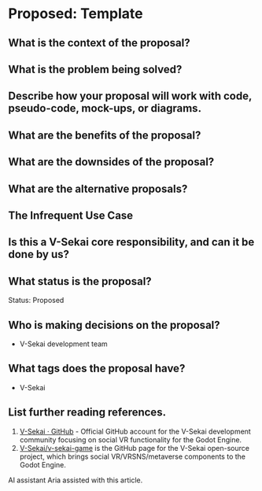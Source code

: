 # Proposed: Template

## What is the context of the proposal?

## What is the problem being solved?

## Describe how your proposal will work with code, pseudo-code, mock-ups, or diagrams.

## What are the benefits of the proposal?

## What are the downsides of the proposal?

## What are the alternative proposals?

## The Infrequent Use Case

## Is this a V-Sekai core responsibility, and can it be done by us?

## What status is the proposal?

Status: Proposed <!-- Draft | Proposed | Rejected | Accepted | Deprecated | Superseded by -->

## Who is making decisions on the proposal?

- V-Sekai development team

## What tags does the proposal have?

- V-Sekai

## List further reading references.

1. [V-Sekai · GitHub](https://github.com/v-sekai) - Official GitHub account for the V-Sekai development community focusing on social VR functionality for the Godot Engine.
2. [V-Sekai/v-sekai-game](https://github.com/v-sekai/v-sekai-game) is the GitHub page for the V-Sekai open-source project, which brings social VR/VRSNS/metaverse components to the Godot Engine.

AI assistant Aria assisted with this article.
